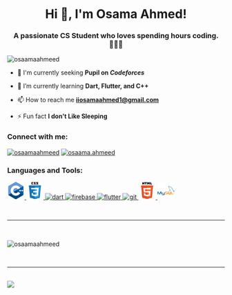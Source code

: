 
<!--
**osaamaahmeed/osaamaahmeed** is a ✨ _special_ ✨ repository because its `README.md` (this file) appears on your GitHub profile.

Here are some ideas to get you started:

- 🔭 I’m currently working on ...
- 🌱 I’m currently learning ...
- 👯 I’m looking to collaborate on ...
- 🤔 I’m looking for help with ...
- 💬 Ask me about ...
- 📫 How to reach me: ...
- 😄 Pronouns: ...
- ⚡ Fun fact: ...
-->

<h1 align="center">Hi 👋, I'm Osama Ahmed!</h1>
<h3 align="center">A passionate CS Student who loves spending hours coding. 🧑🏽‍💻</h3>

<p align="left"> <img src="https://komarev.com/ghpvc/?username=osaamaahmeed&label=Profile%20views&color=0e75b6&style=flat" alt="osaamaahmeed" /> </p>


- 🎯 I'm currently seeking **Pupil on <i>Codeforces</i>**

- 🌱 I’m currently learning **Dart, Flutter, and C++**

- 📫 How to reach me **iiosamaahmed1@gmail.com**

- ⚡ Fun fact **I don't Like Sleeping**

<h3 align="left">Connect with me:</h3>
<p align="left">
<a href="https://linkedin.com/in/osaamaahmeed" target="blank"><img align="center" src="https://raw.githubusercontent.com/rahuldkjain/github-profile-readme-generator/master/src/images/icons/Social/linked-in-alt.svg" alt="osaamaahmeed" height="30" width="40" /></a>
<a href="https://codeforces.com/profile/osaama.ahmeed" target="blank"><img align="center" src="https://raw.githubusercontent.com/rahuldkjain/github-profile-readme-generator/master/src/images/icons/Social/codeforces.svg" alt="osaama.ahmeed" height="30" width="40" /></a>
</p>

<h3 align="left">Languages and Tools:</h3>
<p align="left"> <a href="https://www.w3schools.com/cpp/" target="_blank" rel="noreferrer"> <img src="https://raw.githubusercontent.com/devicons/devicon/master/icons/cplusplus/cplusplus-original.svg" alt="cplusplus" width="40" height="40"/> </a> <a href="https://www.w3schools.com/css/" target="_blank" rel="noreferrer"> <img src="https://raw.githubusercontent.com/devicons/devicon/master/icons/css3/css3-original-wordmark.svg" alt="css3" width="40" height="40"/> </a> <a href="https://dart.dev" target="_blank" rel="noreferrer"> <img src="https://www.vectorlogo.zone/logos/dartlang/dartlang-icon.svg" alt="dart" width="40" height="40"/> </a> <a href="https://firebase.google.com/" target="_blank" rel="noreferrer"> <img src="https://www.vectorlogo.zone/logos/firebase/firebase-icon.svg" alt="firebase" width="40" height="40"/> </a> <a href="https://flutter.dev" target="_blank" rel="noreferrer"> <img src="https://www.vectorlogo.zone/logos/flutterio/flutterio-icon.svg" alt="flutter" width="40" height="40"/> </a> <a href="https://git-scm.com/" target="_blank" rel="noreferrer"> <img src="https://www.vectorlogo.zone/logos/git-scm/git-scm-icon.svg" alt="git" width="40" height="40"/> </a> <a href="https://www.w3.org/html/" target="_blank" rel="noreferrer"> <img src="https://raw.githubusercontent.com/devicons/devicon/master/icons/html5/html5-original-wordmark.svg" alt="html5" width="40" height="40"/> </a> <a href="https://www.mysql.com/" target="_blank" rel="noreferrer"> <img src="https://raw.githubusercontent.com/devicons/devicon/master/icons/mysql/mysql-original-wordmark.svg" alt="mysql" width="40" height="40"/> </a> </p>
<br>
<hr>
<br>
<p><img align="center" src="https://github-readme-streak-stats.herokuapp.com/?user=osaamaahmeed&" alt="osaamaahmeed" /></p>
<br>
<hr>
<br>
<!-- <img src="https://wakatime.com/share/@018f07c5-8cd7-4f6b-a22d-2f28977879b7/cc4c9b53-a009-4d04-8a06-39752307c20d.svg"></img> -->
    <a href="https://wakatime.com"><img width="500" src="https://wakatime.com/share/@018f07c5-8cd7-4f6b-a22d-2f28977879b7/bd41b103-70bf-4938-bc32-261c2c0ed767.png" /></a>


